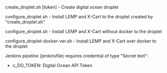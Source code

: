 
create_droplet.sh [token] - Create digital ocean droplet

configure_droplet.sh      - Install LEMP and X-Cart to the droplet created by "create_droplet.sh"

configure_droplet.sh      - Install LEMP and X-Cart without docker to the droplet 

configure_droplet-docker-ver.sh - Install LEMP and X-Cart over docker to the droplet 

Jenkins pipeline (jenkinsfile) requires credential of type "Secret text":
 - c_DO_TOKEN: Digital Ocean API Token
 